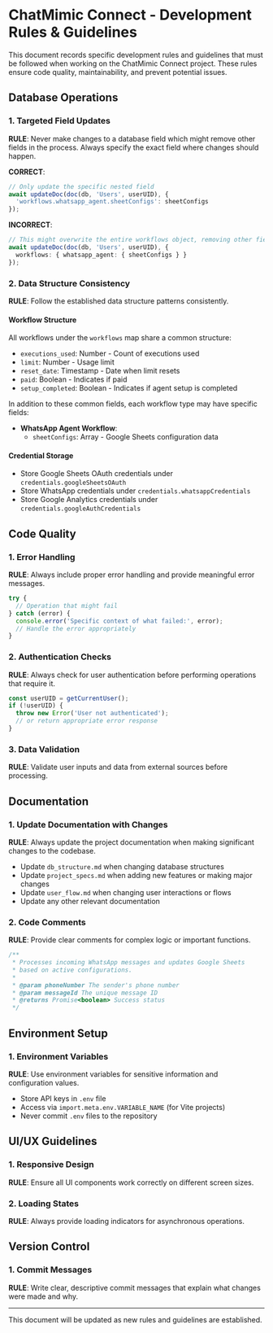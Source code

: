 # ChatMimic Connect - Development Rules & Guidelines

This document records specific development rules and guidelines that must be followed when working on the ChatMimic Connect project. These rules ensure code quality, maintainability, and prevent potential issues.

## Database Operations

### 1. Targeted Field Updates

**RULE**: Never make changes to a database field which might remove other fields in the process. Always specify the exact field where changes should happen.

**CORRECT**:
```typescript
// Only update the specific nested field
await updateDoc(doc(db, 'Users', userUID), {
  'workflows.whatsapp_agent.sheetConfigs': sheetConfigs
});
```

**INCORRECT**:
```typescript
// This might overwrite the entire workflows object, removing other fields
await updateDoc(doc(db, 'Users', userUID), {
  workflows: { whatsapp_agent: { sheetConfigs } }
});
```

### 2. Data Structure Consistency

**RULE**: Follow the established data structure patterns consistently.

#### Workflow Structure

All workflows under the `workflows` map share a common structure:
- `executions_used`: Number - Count of executions used
- `limit`: Number - Usage limit
- `reset_date`: Timestamp - Date when limit resets
- `paid`: Boolean - Indicates if paid
- `setup_completed`: Boolean - Indicates if agent setup is completed

In addition to these common fields, each workflow type may have specific fields:

- **WhatsApp Agent Workflow**:
  - `sheetConfigs`: Array - Google Sheets configuration data

#### Credential Storage

- Store Google Sheets OAuth credentials under `credentials.googleSheetsOAuth`
- Store WhatsApp credentials under `credentials.whatsappCredentials`
- Store Google Analytics credentials under `credentials.googleAuthCredentials`

## Code Quality

### 1. Error Handling

**RULE**: Always include proper error handling and provide meaningful error messages.

```typescript
try {
  // Operation that might fail
} catch (error) {
  console.error('Specific context of what failed:', error);
  // Handle the error appropriately
}
```

### 2. Authentication Checks

**RULE**: Always check for user authentication before performing operations that require it.

```typescript
const userUID = getCurrentUser();
if (!userUID) {
  throw new Error('User not authenticated');
  // or return appropriate error response
}
```

### 3. Data Validation

**RULE**: Validate user inputs and data from external sources before processing.

## Documentation

### 1. Update Documentation with Changes

**RULE**: Always update the project documentation when making significant changes to the codebase.

- Update `db_structure.md` when changing database structures
- Update `project_specs.md` when adding new features or making major changes
- Update `user_flow.md` when changing user interactions or flows
- Update any other relevant documentation

### 2. Code Comments

**RULE**: Provide clear comments for complex logic or important functions.

```typescript
/**
 * Processes incoming WhatsApp messages and updates Google Sheets
 * based on active configurations.
 * 
 * @param phoneNumber The sender's phone number
 * @param messageId The unique message ID
 * @returns Promise<boolean> Success status
 */
```

## Environment Setup

### 1. Environment Variables

**RULE**: Use environment variables for sensitive information and configuration values.

- Store API keys in `.env` file
- Access via `import.meta.env.VARIABLE_NAME` (for Vite projects)
- Never commit `.env` files to the repository

## UI/UX Guidelines

### 1. Responsive Design

**RULE**: Ensure all UI components work correctly on different screen sizes.

### 2. Loading States

**RULE**: Always provide loading indicators for asynchronous operations.

## Version Control

### 1. Commit Messages

**RULE**: Write clear, descriptive commit messages that explain what changes were made and why.

---

This document will be updated as new rules and guidelines are established. 